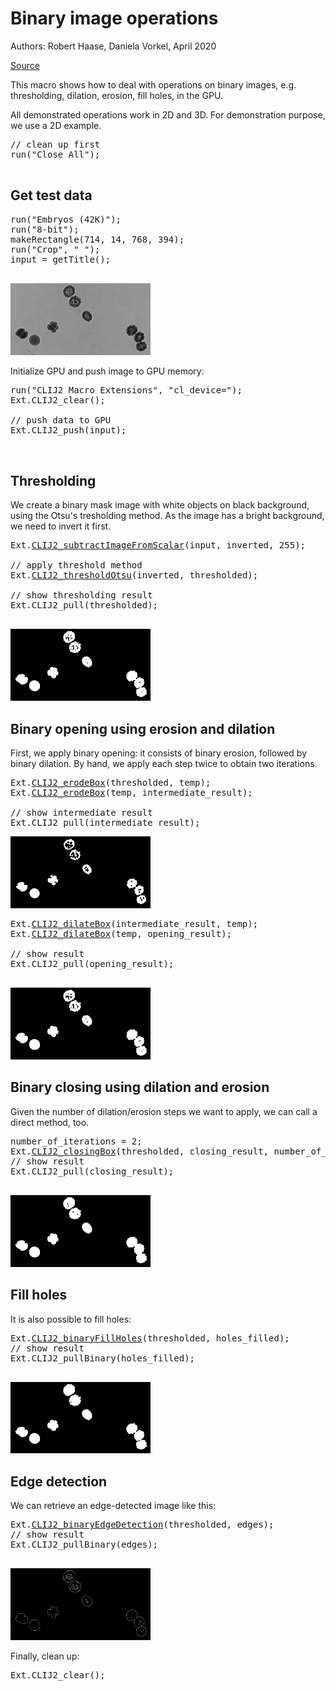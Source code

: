

# Binary image operations
Authors: Robert Haase, Daniela Vorkel, April 2020

[Source](https://github.com/clij/clij2-docs/tree/master/src/main/macro/binary_processing.ijm)

This macro shows how to deal with operations on binary images, e.g. 
thresholding, dilation, erosion, fill holes, in the GPU.

All demonstrated operations work in 2D and 3D. For demonstration 
purpose, we use a 2D example.


<pre class="highlight">
// clean up first
run("Close All");

</pre>

## Get test data

<pre class="highlight">
run("Embryos (42K)");
run("8-bit");
makeRectangle(714, 14, 768, 394);
run("Crop", " ");
input = getTitle();

</pre>
<a href="image_1588706394529.png"><img src="image_1588706394529.png" width="224" alt="embryos.jpg"/></a>

Initialize GPU and push image to GPU memory:

<pre class="highlight">
run("CLIJ2 Macro Extensions", "cl_device=");
Ext.CLIJ2_clear();

// push data to GPU
Ext.CLIJ2_push(input);


</pre>

## Thresholding
We create a binary mask image with white objects on black background, using the Otsu's 
tresholding method. As the image has a bright background, we need to invert it first.

<pre class="highlight">
Ext.<a href="https://clij.github.io/clij2-docs/reference_subtractImageFromScalar">CLIJ2_subtractImageFromScalar</a>(input, inverted, 255);

// apply threshold method
Ext.<a href="https://clij.github.io/clij2-docs/reference_thresholdOtsu">CLIJ2_thresholdOtsu</a>(inverted, thresholded);

// show thresholding result
Ext.CLIJ2_pull(thresholded);

</pre>
<a href="image_1588706395030.png"><img src="image_1588706395030.png" width="224" alt="CLIJ2_thresholdOtsu_result4"/></a>

## Binary opening using erosion and dilation
First, we apply binary opening: it consists of binary erosion, followed by binary dilation.
By hand, we apply each step twice to obtain two iterations.


<pre class="highlight">
Ext.<a href="https://clij.github.io/clij2-docs/reference_erodeBox">CLIJ2_erodeBox</a>(thresholded, temp);
Ext.<a href="https://clij.github.io/clij2-docs/reference_erodeBox">CLIJ2_erodeBox</a>(temp, intermediate_result);

// show intermediate result
Ext.CLIJ2_pull(intermediate_result);
</pre>
<a href="image_1588706395111.png"><img src="image_1588706395111.png" width="224" alt="CLIJ2_erodeBox_result6"/></a>


<pre class="highlight">
Ext.<a href="https://clij.github.io/clij2-docs/reference_dilateBox">CLIJ2_dilateBox</a>(intermediate_result, temp);
Ext.<a href="https://clij.github.io/clij2-docs/reference_dilateBox">CLIJ2_dilateBox</a>(temp, opening_result);

// show result
Ext.CLIJ2_pull(opening_result);

</pre>
<a href="image_1588706395194.png"><img src="image_1588706395194.png" width="224" alt="CLIJ2_dilateBox_result7"/></a>

## Binary closing using dilation and erosion
Given the number of dilation/erosion steps we want to apply, we can call a direct method, too. 


<pre class="highlight">
number_of_iterations = 2;
Ext.<a href="https://clij.github.io/clij2-docs/reference_closingBox">CLIJ2_closingBox</a>(thresholded, closing_result, number_of_iterations);
// show result
Ext.CLIJ2_pull(closing_result);

</pre>
<a href="image_1588706395262.png"><img src="image_1588706395262.png" width="224" alt="CLIJ2_closingBox_result8"/></a>

## Fill holes
It is also possible to fill holes:

<pre class="highlight">
Ext.<a href="https://clij.github.io/clij2-docs/reference_binaryFillHoles">CLIJ2_binaryFillHoles</a>(thresholded, holes_filled);
// show result
Ext.CLIJ2_pullBinary(holes_filled);

</pre>
<a href="image_1588706395509.png"><img src="image_1588706395509.png" width="224" alt="CLIJ2_binaryFillHoles_result9"/></a>

## Edge detection
We can retrieve an edge-detected image like this:

<pre class="highlight">
Ext.<a href="https://clij.github.io/clij2-docs/reference_binaryEdgeDetection">CLIJ2_binaryEdgeDetection</a>(thresholded, edges);
// show result
Ext.CLIJ2_pullBinary(edges);

</pre>
<a href="image_1588706395598.png"><img src="image_1588706395598.png" width="224" alt="CLIJ2_binaryEdgeDetection_result10"/></a>

Finally, clean up:

<pre class="highlight">
Ext.CLIJ2_clear();

</pre>





